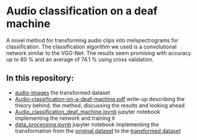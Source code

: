 # Audio classification on a deaf machine
A novel method for transforming audio clips into melspectrograms for
classification. The classification algorithm we used is a convolutional network
similar to the VGG-Net. The results seem promising with accuracy up to 80 % and
an average of 74.1 % using cross validation. 

## In this repository:
- [audio-images](https://github.com/b-ertel/audio-classification-on-a-deaf-machine/tree/main/audio_images) the transformed dataset
- [Audio-classification-on-a-deaf-machine.pdf](https://github.com/b-ertel/audio-classification-on-a-deaf-machine/blob/main/Audio-classification-on-a-deaf-machine.pdf) write-up describing the theory behind, the method, discussing the results and looking ahead
- [Audio_classification_deaf_machine.ipynb](https://github.com/b-ertel/audio-classification-on-a-deaf-machine/blob/main/Audio_classification_deaf_machine.ipynb) jupyter notebook implementing the network and training it
- [data_processing.ipynb](https://github.com/b-ertel/audio-classification-on-a-deaf-machine/blob/main/data_processing.ipynb) jupyter notebook implementing the transformation from the [original dataset](https://urbansounddataset.weebly.com/urbansound8k.html) to the [transformed dataset](https://github.com/b-ertel/audio-classification-on-a-deaf-machine/tree/main/audio_images)
